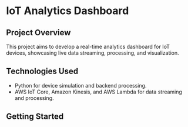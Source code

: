 # IoT Analytics Dashboard

## Project Overview
This project aims to develop a real-time analytics dashboard for IoT devices, showcasing live data streaming, processing, and visualization.

## Technologies Used
- Python for device simulation and backend processing.
- AWS IoT Core, Amazon Kinesis, and AWS Lambda for data streaming and processing.

## Getting Started


